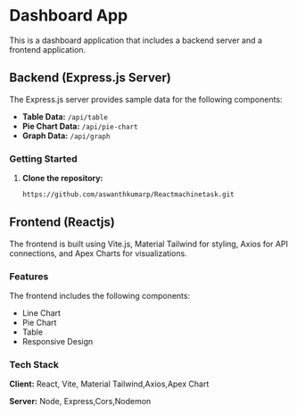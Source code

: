# Dashboard App

This is a  dashboard application that includes a backend server and a frontend application.

## Backend (Express.js Server)

The Express.js server provides sample data for the following components:

- **Table Data:** `/api/table`
- **Pie Chart Data:** `/api/pie-chart`
- **Graph Data:** `/api/graph`

### Getting Started

1. **Clone the repository:**

   ```bash
   https://github.com/aswanthkumarp/Reactmachinetask.git
   
## Frontend (Reactjs)

The frontend is built using Vite.js, Material Tailwind for styling, Axios for API connections, and Apex Charts for visualizations.

### Features
The frontend includes the following components:
- Line Chart
- Pie Chart
- Table
- Responsive Design


### Tech Stack

**Client:** React, Vite, Material Tailwind,Axios,Apex Chart

**Server:** Node, Express,Cors,Nodemon

   
